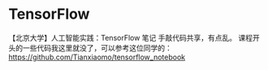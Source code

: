 # TensorFlow
【北京大学】人工智能实践：TensorFlow 笔记 手敲代码共享，有点乱。
课程开头的一些代码我这里就没了，可以参考这位同学的：
https://github.com/Tianxiaomo/tensorflow_notebook
